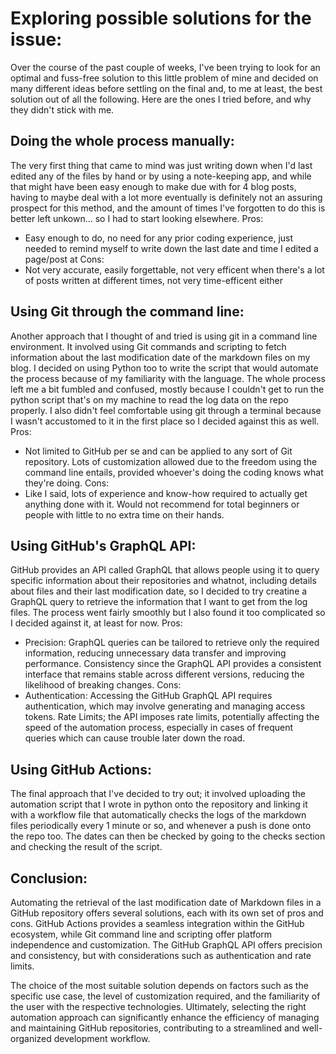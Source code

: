 # Exploring possible solutions for the issue:

Over the course of the past couple of weeks, I've been trying to look for an optimal and fuss-free solution to this little problem of mine and decided on many different ideas before settling on the final and, to me at least, the best solution out of all the following. Here are the ones I tried before, and why they didn't stick with me.

## Doing the whole process manually:
The very first thing that came to mind was just writing down when I'd last edited any of the files by hand or by using a note-keeping app, and while that might have been easy enough to make due with for 4 blog posts, having to maybe deal with a lot more eventually is definitely not an assuring prospect for this method, and the amount of times I've forgotten to do this is better left unkown... so I had to start looking elsewhere.
Pros:
- Easy enough to do, no need for any prior coding experience, just needed to remind myself to write down the last date and time I edited a page/post at
Cons:
- Not very accurate, easily forgettable, not very efficent when there's a lot of posts written at different times, not very time-efficent either

## Using Git through the command line:
Another approach that I thought of and tried is using git in a command line environment. It involved using Git commands and scripting to fetch information about the last modification date of the markdown files on my blog. I decided on using Python too to write the script that would automate the process because of my familiarity with the language. 
The whole process left me a bit fumbled and confused, mostly because I couldn't get to run the python script that's on my machine to read the log data on the repo properly. I also didn't feel comfortable using git through a terminal because I wasn't accustomed to it in the first place so I decided against this as well.
Pros:
- Not limited to GitHub per se and can be applied to any sort of Git repository. Lots of customization allowed due to the freedom using the command line entails, provided whoever's doing the coding knows what they're doing.
Cons:
- Like I said, lots of experience and know-how required to actually get anything done with it. Would not recommend for total beginners or people with little to no extra time on their hands.

## Using GitHub's GraphQL API:
GitHub provides an API called GraphQL that allows people using it to query specific information about their repositories and whatnot, including details about files and their last modification date, so I decided to try creatine a GraphQL query to retrieve the information that I want to get from the log files. The process went fairly smoothly but I also found it too complicated so I decided against it, at least for now.
Pros:
- Precision: GraphQL queries can be tailored to retrieve only the required information, reducing unnecessary data transfer and improving performance. Consistency since the GraphQL API provides a consistent interface that remains stable across different versions, reducing the likelihood of breaking changes.
Cons:
- Authentication: Accessing the GitHub GraphQL API requires authentication, which may involve generating and managing access tokens. Rate Limits; the API imposes rate limits, potentially affecting the speed of the automation process, especially in cases of frequent queries which can cause trouble later down the road.

## Using GitHub Actions:
The final approach that I've decided to try out; it involved uploading the automation script that I wrote in python onto the repository and linking it with a workflow file that automatically checks the logs of the markdown files periodically every 1 minute or so, and whenever a push is done onto the repo too. The dates can then be checked by going to the checks section and checking the result of the script.

## Conclusion:
Automating the retrieval of the last modification date of Markdown files in a GitHub repository offers several solutions, each with its own set of pros and cons. GitHub Actions provides a seamless integration within the GitHub ecosystem, while Git command line and scripting offer platform independence and customization. The GitHub GraphQL API offers precision and consistency, but with considerations such as authentication and rate limits.

The choice of the most suitable solution depends on factors such as the specific use case, the level of customization required, and the familiarity of the user with the respective technologies. Ultimately, selecting the right automation approach can significantly enhance the efficiency of managing and maintaining GitHub repositories, contributing to a streamlined and well-organized development workflow.





